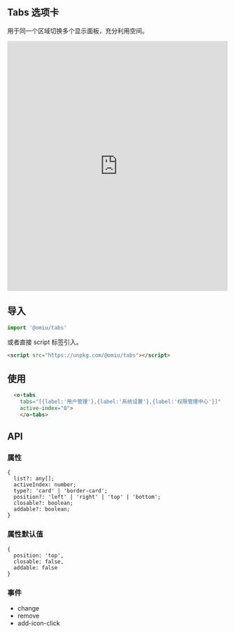 ## Tabs 选项卡 

用于同一个区域切换多个显示面板，充分利用空间。

<iframe height="572" style="width: 100%;" scrolling="no" title="OMIU Tabs" src="https://codepen.io/omijs/embed/XWmjyXK?height=572&theme-id=dark&default-tab=html,result" frameborder="no" allowtransparency="true" allowfullscreen="true" loading="lazy">
  See the Pen <a href='https://codepen.io/omijs/pen/XWmjyXK'>OMIU Tabs</a> by OMI
  (<a href='https://codepen.io/omijs'>@omijs</a>) on <a href='https://codepen.io'>CodePen</a>.
</iframe>

## 导入

```js
import '@omiu/tabs'
```

或者直接 script 标签引入。


```html
<script src="https://unpkg.com/@omiu/tabs"></script>
```

## 使用

```html
  <o-tabs 
    tabs="[{label:'用户管理'},{label:'系统设置'},{label:'权限管理中心'}]" 
    active-index="0">
	</o-tabs>
```


## API

### 属性

```tsx
{
  list?: any[];
  activeIndex: number;
  type?: 'card' | 'border-card';
  position?: 'left' | 'right' | 'top' | 'bottom';
  closable?: boolean;
  addable?: boolean;
}
```

### 属性默认值

```tsx
{
  position: 'top',
  closable: false,
  addable: false
}
```

### 事件

* change
* remove
* add-icon-click
